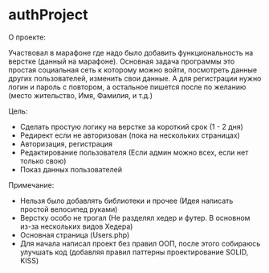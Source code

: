 # authProject

О проекте:

Участвовал в марафоне где надо было добавить функциональность на верстке (данный на марафоне).
Основная задача программы это простая социальная сеть к которому можно войти, посмотреть данные других пользователей, изменить свои данные.
А для регистрации нужно логин и пароль с повтором, а остальное пишется после по желанию (место жительство, Имя, Фамилия, и т.д.)

Цель:

- Сделать простую логику на верстке за короткий срок (1 - 2 дня)
- Редирект если не авторизован (пока на нескольких страницах)
- Авторизация, регистрация
- Редактирование пользователя (Если админ можно всех, если нет только свою)
- Показ данных пользователей


Примечание:

- Нельзя было добавлять библиотеки и прочее (Идея написать простой велосипед руками)
- Верстку особо не трогал (Не разделял хедер и футер. В основном из-за нескольких видов Хедера)
- Основная страница (Users.php)
- Для начала написал проект без правил ООП, после этого собираюсь улучшать код (добавляя правил паттерны проектирование SOLID, KISS)
